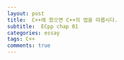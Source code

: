 ```yaml
---
layout: post
title:  C++에 왔으면 C++의 법을 따릅시다.
subtitle:  ECpp chap 01
categories: essay
tags: C++
comments: true
---
```

